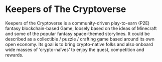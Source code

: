 # Keepers of The Cryptoverse

Keepers of the Cryptoverse is a community-driven play-to-earn (P2E) fantasy blockchain-based Game, loosely based on the ideas of Minecraft and some of the popular fantasy space-themed storylines. It could be described as a collectible / puzzle / crafting game based around its own open economy. Its goal is to bring crypto-native folks and also onboard wide masses of ‘crypto-naïves’ to enjoy the quest, competition and rewards.&#x20;

